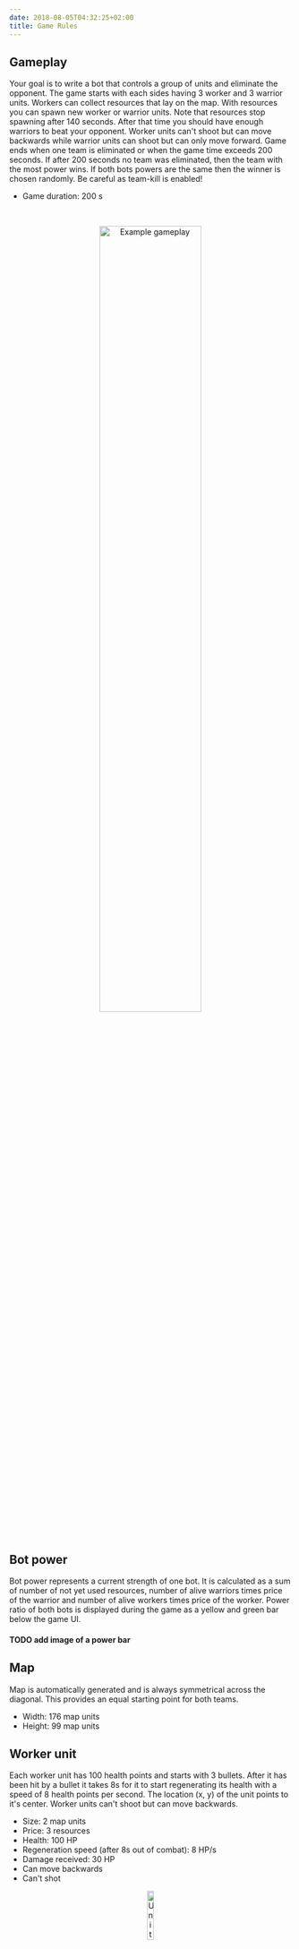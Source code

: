 ```yaml
---
date: 2018-08-05T04:32:25+02:00
title: Game Rules
---
```


## Gameplay
Your goal is to write a bot that controls a group of units and eliminate the opponent. The game starts with each sides having 3 worker and 3 warrior units. Workers can collect resources that lay on the map. With resources you can spawn new worker or warrior units. Note that resources stop spawning after 140 seconds. After that time you should have enough warriors to beat your opponent. Worker units can't shoot but can move backwards while warrior units can shoot but can only move forward. Game ends when one team is eliminated or when the game time exceeds 200 seconds. If after 200 seconds no team was eliminated, then the team with the most power wins. If both bots powers are the same then the winner is chosen randomly. Be careful as team-kill is enabled!

* Game duration: 200 s

<br/><div style="text-align:center"><img src="/static/docs/gifs/example-gameplay-2.gif" alt="Example gameplay" width="60%"/></div>

## Bot power 
Bot power represents a current strength of one bot. It is calculated as a sum of number of not yet used resources, number of alive warriors times price of the warrior and number of alive workers times price of the worker. Power ratio of both bots is displayed during the game as a yellow and green bar below the game UI.

#### TODO add image of a power bar

## Map 
Map is automatically generated and is always symmetrical across the diagonal. This provides an equal starting point for both teams.

* Width: 176 map units
* Height: 99 map units

## Worker unit
Each worker unit has 100 health points and starts with 3 bullets. 
After it has been hit by a bullet it takes 8s for it to start regenerating its health with a speed of 8 health points per second. 
The location (x, y) of the unit points to it's center.
Worker units can't shoot but can move backwards.

* Size: 2 map units
* Price: 3 resources
* Health: 100 HP
* Regeneration speed (after 8s out of combat): 8 HP/s
* Damage received: 30 HP
* Can move backwards
* Can't shot

 <div style="text-align:center"><img src="/static/docs/images/worker.png" alt="Unit" width="15%"/></div>


## Warrior unit
Warrior units can't move backwards, but take less damage then worker units and can shoot bullets. 
They are also a bit more expensive. 
A warrior unit can shoot it's bullets with a delay of 0.2s while the reloading takes 1s.

* Price: 4 resources
* Health: 100 HP
* Regeneration speed (after 8s out of combat): 8 HP/s
* Bullets in magazine: 3
* Delay between shots: 0.2s
* Damage received: 22 HP
* Reload time: 1s
* Can't move backwards

 <div style="text-align:center"><img src="/static/docs/images/unit.png" alt="Unit" width="15%"/></div>

## Resources
Game starts with 20 resources placed symmetrically on the map. 
When a resource is picked up by a worker unit, new one is spawned randomly on the map, but not to close to both spawn locations.
After 140s new resources are not spawned anymore and the game enters its final stage.

* Game stops spawning new resources after 140s

 <div style="text-align:center"><img src="/static/docs/images/resource.png" alt="Unit" width="15%"/></div>

## Bullets
Each bullet has a velocity of 32 map units per second and it has a range of 42 map units. 
A bullet deals a damage to an opponent as well as to an allay unit.

* Speed: 32 map units/s
* Range: 42 map units
* Team-kill: on

## Viewing area

Each unit has a viewing area in a shape of a triangle. 
The area has a length of 28 map units and although it visually spans over the obstacles, the unit only sees what is in its sight. 
Width of the furthest side of the triangle is 20 map units. 
The viewing area is always in front of the unit and it moves with it.

* Length: 28 map units
* Width: 20 map units

 <div style="text-align:center"><img src="/static/docs/images/viewing-area.png" alt="Viewing area" width="40%"/></div>

## Bot restrictions

When generating your games on Lia servers we need to limit your bot so that it does not use too much time or other resources. 
Thus we place the following limitations on your bot:

* When the first update is called it has **15 seconds to respond**
* For all other updates it has **2.0 seconds to respond**
* If the bot **fails to respond in time for 8 or more times** in one game it is disqualified and the game continues without it
* If the bot does **not connect within 30 seconds** since the game engine started it is disqualified
* If the sum of the time that bot took to respond to all requests combined is **greater than 300 seconds** it is disqualified
* Your bot is limited to **1GB of RAM**

When running your bot locally in debug mode, no restrictions are set (check [here](/examples/debugging-your-code/) to see how to run your bot in debug mode).

## Custom game rules

If you want to run a custom game, whether you need to test something or you just want to play around, all you have to do is change the "game-config.json" file, located in the data directory in the extracted Lia-SDK (or "game-config-debug.json" if running in debug mode).

Be aware that some properties may break the game if you change them too much, for example if you put 10,000 units to fight it will probably take ages before the game generates. :smile: Have fun!

### Example of game-config.json

```json
{
  "version": "0.2.1",
  "simulation": {
    "ticksPerSecond": 30,
    "velocityIterationsPerTick": 6,
    "positionIterationsPerTick": 4
  },
  "bots": {
    "firstTickTimeout": 15.0,
    "tickTimeout": 2.0,
    "ticksPerRequest": 3,
    "maxFailedResponses": 8,
    "initialConnectionTimeout": 30.0,
    "requestsSumTimeout": 300.0
  },
  "gameDetails": {
    "mapWidth": 176,
    "mapHeight": 99,
    "gameDuration": 200,
    "background": {
      "r": 0.2,
      "g": 0.2,
      "b": 0.2,
      "a": 1.0
    },
    "initialWorkersPerTeam": 3,
    "initialWarriorsPerTeam": 3,
    "maxNumberOfUnitsPerTeam": 30,
    "teamKill": true,
    "mapType": -1
  },
  "obstacles": {
    "blockSize": 3.0,
    "blockToCoolerRatio": 0.8
  },
  "units": {
    "size": 2,
    "health": 100,
    "forwardVelocity": 7.2,
    "backwardVelocity": 4.2,
    "rotationVelocityDeg": 54,
    "slowRotationVelocityDeg": 14,
    "timeBetweenShoots": 0.2,
    "nBulletsInMagazine": 3,
    "reloadTime": 1,
    "healthRecoveryTime": 1.0,
    "healthRecoveryPoints": 8,
    "recoveryStartsAfter": 8.0,
    "speechBubbleDuration": 2.5,
    "delayBetweenSpeechBubbles": 0.5,
    "maxSpeechBubbleTextLength": 23,
    "warriorPrice": 4,
    "workerPrice": 3
  },
  "resources": {
    "size": 1,
    "amount": 20,
    "offsetFromSpawn": 32,
    "offsetFromUnits": 8,
    "offsetFromWalls": 2,
    "offsetFromObstacles": 0,
    "stopSpawningAfter": 140
  },
  "viewingArea": {
    "length": 28,
    "width": 20,
    "offset": -1
  },
  "bullets": {
    "size": 0.4,
    "velocity": 32,
    "bulletRange": 42,
    "damageToWarrior": 22,
    "damageToWorker": 30
  },
  "healthBar": {
    "width": 1.8,
    "height": 0.16,
    "offset": 1.4
  }
}
```

### Related:

* [Getting started](/getting-started/) - Get started with Lia.